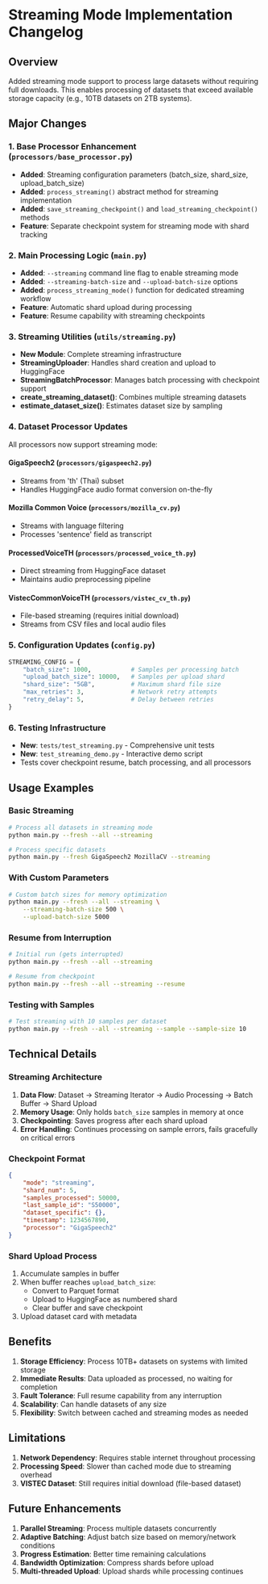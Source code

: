 # Streaming Mode Implementation Changelog

## Overview
Added streaming mode support to process large datasets without requiring full downloads. This enables processing of datasets that exceed available storage capacity (e.g., 10TB datasets on 2TB systems).

## Major Changes

### 1. Base Processor Enhancement (`processors/base_processor.py`)
- **Added**: Streaming configuration parameters (batch_size, shard_size, upload_batch_size)
- **Added**: `process_streaming()` abstract method for streaming implementation
- **Added**: `save_streaming_checkpoint()` and `load_streaming_checkpoint()` methods
- **Feature**: Separate checkpoint system for streaming mode with shard tracking

### 2. Main Processing Logic (`main.py`)
- **Added**: `--streaming` command line flag to enable streaming mode
- **Added**: `--streaming-batch-size` and `--upload-batch-size` options
- **Added**: `process_streaming_mode()` function for dedicated streaming workflow
- **Feature**: Automatic shard upload during processing
- **Feature**: Resume capability with streaming checkpoints

### 3. Streaming Utilities (`utils/streaming.py`)
- **New Module**: Complete streaming infrastructure
- **StreamingUploader**: Handles shard creation and upload to HuggingFace
- **StreamingBatchProcessor**: Manages batch processing with checkpoint support
- **create_streaming_dataset()**: Combines multiple streaming datasets
- **estimate_dataset_size()**: Estimates dataset size by sampling

### 4. Dataset Processor Updates
All processors now support streaming mode:

#### GigaSpeech2 (`processors/gigaspeech2.py`)
- Streams from 'th' (Thai) subset
- Handles HuggingFace audio format conversion on-the-fly

#### Mozilla Common Voice (`processors/mozilla_cv.py`)
- Streams with language filtering
- Processes 'sentence' field as transcript

#### ProcessedVoiceTH (`processors/processed_voice_th.py`)
- Direct streaming from HuggingFace dataset
- Maintains audio preprocessing pipeline

#### VistecCommonVoiceTH (`processors/vistec_cv_th.py`)
- File-based streaming (requires initial download)
- Streams from CSV files and local audio files

### 5. Configuration Updates (`config.py`)
```python
STREAMING_CONFIG = {
    "batch_size": 1000,           # Samples per processing batch
    "upload_batch_size": 10000,   # Samples per upload shard
    "shard_size": "5GB",          # Maximum shard file size
    "max_retries": 3,             # Network retry attempts
    "retry_delay": 5,             # Delay between retries
}
```

### 6. Testing Infrastructure
- **New**: `tests/test_streaming.py` - Comprehensive unit tests
- **New**: `test_streaming_demo.py` - Interactive demo script
- Tests cover checkpoint resume, batch processing, and all processors

## Usage Examples

### Basic Streaming
```bash
# Process all datasets in streaming mode
python main.py --fresh --all --streaming

# Process specific datasets
python main.py --fresh GigaSpeech2 MozillaCV --streaming
```

### With Custom Parameters
```bash
# Custom batch sizes for memory optimization
python main.py --fresh --all --streaming \
    --streaming-batch-size 500 \
    --upload-batch-size 5000
```

### Resume from Interruption
```bash
# Initial run (gets interrupted)
python main.py --fresh --all --streaming

# Resume from checkpoint
python main.py --fresh --all --streaming --resume
```

### Testing with Samples
```bash
# Test streaming with 10 samples per dataset
python main.py --fresh --all --streaming --sample --sample-size 10
```

## Technical Details

### Streaming Architecture
1. **Data Flow**: Dataset → Streaming Iterator → Audio Processing → Batch Buffer → Shard Upload
2. **Memory Usage**: Only holds `batch_size` samples in memory at once
3. **Checkpointing**: Saves progress after each shard upload
4. **Error Handling**: Continues processing on sample errors, fails gracefully on critical errors

### Checkpoint Format
```json
{
    "mode": "streaming",
    "shard_num": 5,
    "samples_processed": 50000,
    "last_sample_id": "S50000",
    "dataset_specific": {},
    "timestamp": 1234567890,
    "processor": "GigaSpeech2"
}
```

### Shard Upload Process
1. Accumulate samples in buffer
2. When buffer reaches `upload_batch_size`:
   - Convert to Parquet format
   - Upload to HuggingFace as numbered shard
   - Clear buffer and save checkpoint
3. Upload dataset card with metadata

## Benefits

1. **Storage Efficiency**: Process 10TB+ datasets on systems with limited storage
2. **Immediate Results**: Data uploaded as processed, no waiting for completion
3. **Fault Tolerance**: Full resume capability from any interruption
4. **Scalability**: Can handle datasets of any size
5. **Flexibility**: Switch between cached and streaming modes as needed

## Limitations

1. **Network Dependency**: Requires stable internet throughout processing
2. **Processing Speed**: Slower than cached mode due to streaming overhead
3. **VISTEC Dataset**: Still requires initial download (file-based dataset)

## Future Enhancements

1. **Parallel Streaming**: Process multiple datasets concurrently
2. **Adaptive Batching**: Adjust batch size based on memory/network conditions
3. **Progress Estimation**: Better time remaining calculations
4. **Bandwidth Optimization**: Compress shards before upload
5. **Multi-threaded Upload**: Upload shards while processing continues